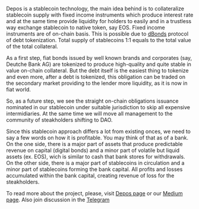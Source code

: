 Depos is a stablecoin technology, the main idea behind is to collateralize stablecoin supply
with fixed income instruments which produce interest rate and at the same time provide
liquidity for holders to easily and in a trustless way exchange stablecoin to native token, say EOS.
Fixed income instruments are of on-chain basis. This is possible due to [dBonds](www.dbonds.org)
protocol of debt tokenization. Total supply of stablecoins 1:1 equals to the total value of the
total collateral.

As a first step, fiat bonds issued by well known brands and corporates
(say, Deutche Bank AG) are tokenized to produce high-quality and quite stable in value on-chain collateral.
But the debt itself is the easiest thing to tokenize and even more, after a debt is tokenized, this
obligation can be traded on the secondary market providing to the lender more liquidity, as it is now 
in fiat world. 

So, as a future step, we see the straight on-chain obligations issuance nominated in our stablecoin
under suitable jurisdiction to skip all expensive intermidiaries. At the same time we will move
all management to the community of steakholders shifting to DAO.

Since this stablecoin approach differs a lot from existing onces, we need to say a few words on how
it is profitable. You may think of that as of a bank. 
On the one side, there is a major part of assets that produce predictable revenue on capital 
(digital bonds) and a minor part of volatile but liquid assets (ex. EOS), wich is similar to cash 
that bank stores for withdrawals. On the other side, there is a major part of stablecoins in circulation 
and a minor part of stablecoins forming the bank capital. All profits and losses accumulated within the bank 
capital, creating revenue of loss for the steakholders.

To read more about the project, please, visit [Depos page](www.depos.io) or our [Medium page](www.medium.com/depos).
Also join discussion in the [Telegram](www.t.me/deposbank)